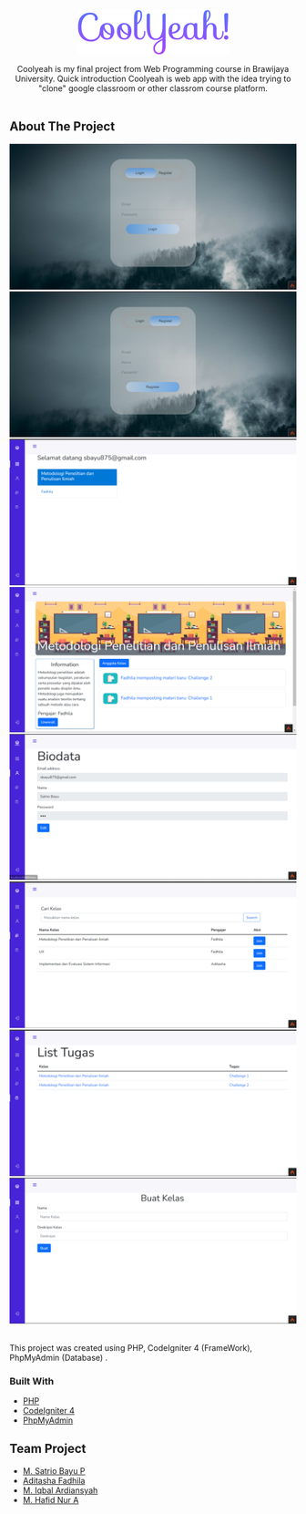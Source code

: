 <!-- PROJECT LOGO -->
<br />
<div align="center">
  <a href="https://github.com/aditasha/coolyeah">
    <img src="public/images/CoolYeah.png" alt="Logo">
  </a>

  <p align="center">
    Coolyeah is my final project from Web Programming course
    in Brawijaya University. Quick introduction 
    Coolyeah is web app with the idea trying to "clone" google classroom or other classrom course platform.
    <br /><br />
  </p>
</div>

<!-- ABOUT THE PROJECT -->

## About The Project

<div align="center">
    <img src="public/images/login.png"/>
    <img src="public/images/register.png"/>
    <img src="public/images/dashboard.png"/>
    <img src="public/images/detail.png"/>
    <img src="public/images/biodata.png"/>
    <img src="public/images/kelas.png"/>
    <img src="public/images/tugas.png"/>
    <img src="public/images/create.png"/>
  <!-- <a href="https://github.com/aditasha/coolyeah" margin=250px>
      <img src="images/coolyeah_1.jpg" alt="Screenshot" width=25% height=25%>
  </a>  
  <a href="https://github.com/aditasha/coolyeah">
      <img src="images/coolyeah_2.jpg" alt="Screenshot" width=25% height=25%>
  </a>  
  <a href="https://github.com/aditasha/coolyeah">
      <img src="images/coolyeah_3.jpg" alt="Screenshot" width=25% height=25%>
  </a> -->
</div>
<br />

This project was created using PHP, CodeIgniter 4 (FrameWork), PhpMyAdmin (Database) .

### Built With

- [PHP](https://www.php.net/)
- [CodeIgniter 4](https://codeigniter.com/)
- [PhpMyAdmin](https://www.phpmyadmin.net/)

<!-- ROADMAP -->

<!-- CONTACT -->

## Team Project

- [M. Satrio Bayu P](https://github.com/SatrioBayu)
- [Aditasha Fadhila](https://github.com/aditasha)
- [M. Iqbal Ardiansyah]()
- [M. Hafid Nur A](https://www.instagram.com/iqbal.ar21/)
